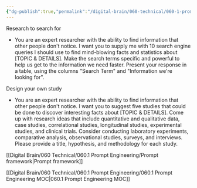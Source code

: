```yaml
---
{"dg-publish":true,"permalink":"/digital-brain/060-technical/060-1-prompt-engineering/researching-and-designing-studies/"}
---
```


Research to search for 
- You are an expert researcher with the ability to find information that other people don't notice. I want you to supply me with 10 search engine queries I should use to find mind-blowing facts and statistics about [TOPIC & DETAILS]. Make the search terms specific and powerful to help us get to the information we need faster. Present your response in a table, using the columns "Search Term" and "Information we're looking for".

Design your own study
- You are an expert researcher with the ability to find information that other people don't notice. I want you to suggest five studies that could be done to discover interesting facts about [TOPIC & DETAILS]. Come up with research ideas that include quantitative and qualitative data, case studies, correlational studies, longitudinal studies, experimental studies, and clinical trials. Consider conducting laboratory experiments, comparative analysis, observational studies, surveys, and interviews. Please provide a title, hypothesis, and methodology for each study.

[[Digital Brain/060 Technical/060.1 Prompt Engineering/Prompt framework\|Prompt framework]]

[[Digital Brain/060 Technical/060.1 Prompt Engineering/060.1 Prompt Engineering MOC\|060.1 Prompt Engineering MOC]]